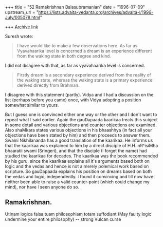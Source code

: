+++
title = "52 Ramakrishnan Balasubramanian"
date = "1996-07-09"
upstream_url = "https://lists.advaita-vedanta.org/archives/advaita-l/1996-July/005078.html"

+++
[Archive link](https://lists.advaita-vedanta.org/archives/advaita-l/1996-July/005078.html)

Suresh wrote:

>  I  have would like to make a  few  observations  here.  As far  as
>  Vyavahaarika  level  is concerned a  dream is an  experience different
>  from the waking  state in both degree and kind.

I did not disagree with that, as far as vyavahaarika level is concerned.

>  Firstly dream is a secondary experience derived from the reality of the
>  waking state, whereas the waking state is a primary experience derived
>  directly from Brahman.

I disagree with this statement (partly). Vidya and I had a discussion on the
list (perhaps before you came) once, with Vidya adopting a position somewhat
similar to yours.

But I guess one is convinced either one way or the other and I don't want to
repeat what I said earlier. Again the gauDapaada kaarikaa treats this subject
in some detail and various objections and counter objections are examined. Also
shaMkara states various objections in his bhaashhya (in fact all your
objections have been stated by him) and then proceeds to answer them. Swami
Nikhilananda has a good translation of the kaarikaa. He informs us that the
kaarikaa was explained to him by a direct disciple of H.H. nR^isiMha bhaaratii
swami (Sringeri), and that the disciple (I forget the name) had studied the
kaarikaa for decades. The kaarikaa was the book recommended by his guru, since
the kaarikaa explains all it's arguments based both on logic and the vedas and
hence is not a merely polemical work based on scripture. So gauDapaada explains
his position on dreams based on both the vedas and logic, independently. I found
it convincing and till now have neither been able to raise a valid counter-point
(which could change my mind), nor have I seen anyone do so.

Ramakrishnan.
--
Utinam logica falsa tuam philosophiam totam suffodiant (May faulty logic
undermine your entire philosophy)           -- strong Vulcan curse

